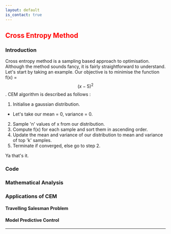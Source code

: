 ```yaml
---
layout: default
is_contact: true
---
```

##  <span style="color:red"> Cross Entropy Method </span>

### Introduction
Cross entropy method is a sampling based approach to optimisation. Although the method sounds fancy, it is fairly straightforward to understand. Let's start by taking an example. Our objective is to minimise the function f(x) = $$ (x-5) ^2 $$. CEM algorithm is described as follows :
1. Initialise a gaussian distribution.
  * Let's take our mean = 0, variance = 0.
2. Sample 'n' values of x from our distribution.
3. Compute f(x) for each sample and sort them in ascending order.
4. Update the mean and variance of our distribution to mean and variance of top 'k' samples.
5. Terminate if converged, else go to step 2.

Ya that's it.

### Code


### Mathematical Analysis

### Applications of CEM

#### Travelling Salesman Problem

#### Model Predictive Control

---
